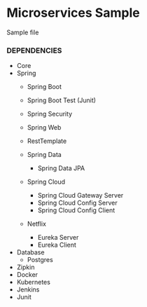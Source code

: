 # Microservices Sample
Sample file 


### DEPENDENCIES
- Core
- Spring
    - Spring Boot
    - Spring Boot Test (Junit)
    - Spring Security
    - Spring Web
    - RestTemplate
    - Spring Data
        - Spring Data JPA

    - Spring Cloud
        - Spring Cloud Gateway Server
        - Spring Cloud Config Server
        - Spring Cloud Config Client
    - Netflix
        - Eureka Server
        - Eureka Client
- Database
    - Postgres
- Zipkin
- Docker
- Kubernetes
- Jenkins
- Junit
